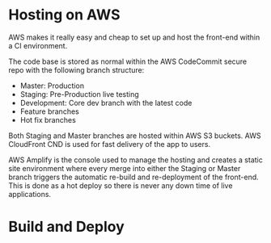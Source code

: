 # Hosting on AWS

AWS makes it really easy and cheap to set up and host the front-end within a CI environment.

The code base is stored as normal within the AWS CodeCommit secure repo with the following branch structure:

- Master: Production
- Staging: Pre-Production live testing
- Development: Core dev branch with the latest code
- Feature branches
- Hot fix branches

Both Staging and Master branches are hosted within AWS S3 buckets. AWS CloudFront CND is used for fast delivery of the app to users.

AWS Amplify is the console used to manage the hosting and creates a static site environment where every merge into either the Staging or Master branch triggers the automatic re-build and re-deployment of the front-end. This is done as a hot deploy so there is never any down time of live applications.

# Build and Deploy
